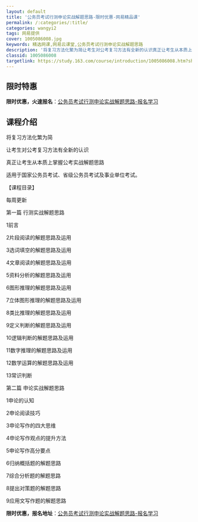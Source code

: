 ```yaml
---
layout: default
title: '公务员考试行测申论实战解题思路-限时优惠-网易精品课'
permalink: /:categories/:title/
categories: wangyi2
tags: 网易提供
cover: 1005086008.jpg
keywords: 精选网课,网易云课堂,公务员考试行测申论实战解题思路
description: '将复习方法化繁为简让考生对公考复习方法有全新的认识真正让考生从本质上掌握公考实战解题思路适用于国家公务员考试、省级公务员'
classid: 1005086008
targetlink: https://study.163.com/course/introduction/1005086008.htm?share=1&shareId=1025206652&utm_campaign=share&utm_medium=iphoneShare&utm_source=&utm_u=1025206652
---
```


## 限时特惠

**限时优惠，火速报名**：[公务员考试行测申论实战解题思路-报名学习](https://study.163.com/course/introduction/1005086008.htm?share=1&shareId=1025206652&utm_campaign=share&utm_medium=iphoneShare&utm_source=&utm_u=1025206652)

## 课程介绍

将复习方法化繁为简

让考生对公考复习方法有全新的认识

真正让考生从本质上掌握公考实战解题思路

适用于国家公务员考试、省级公务员考试及事业单位考试。



【课程目录】

每周更新

第一篇	行测实战解题思路

1前言

2片段阅读的解题思路及运用

3选词填空的解题思路及运用

4文章阅读的解题思路及运用

5资料分析的解题思路及运用

6图形推理的解题思路及运用

7立体图形推理的解题思路及运用

8类比推理的解题思路及运用

9定义判断的解题思路及运用

10逻辑判断的解题思路及运用

11数字推理的解题思路及运用

12数学运算的解题思路及运用

13常识判断

第二篇	申论实战解题思路

1申论的认知

2申论阅读技巧

3申论写作的四大思维

4申论写作观点的提升方法

5申论写作高分要点

6归纳概括题的解题思路

7综合分析题的解题思路

8提出对策题的解题思路

9应用文写作题的解题思路

**限时优惠，报名地址**：[公务员考试行测申论实战解题思路-报名学习](https://study.163.com/course/introduction/1005086008.htm?share=1&shareId=1025206652&utm_campaign=share&utm_medium=iphoneShare&utm_source=&utm_u=1025206652)

